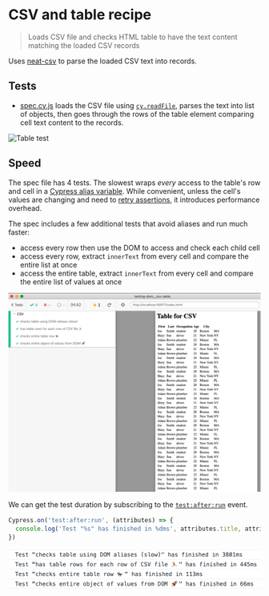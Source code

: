 # CSV and table recipe

> Loads CSV file and checks HTML table to have the text content matching the loaded CSV records

Uses [neat-csv](https://github.com/sindresorhus/neat-csv) to parse the loaded CSV text into records.

## Tests

- [spec.cy.js](cypress/e2e/spec.cy.js) loads the CSV file using [`cy.readFile`](https://on.cypress.io/readfile), parses the text into list of objects, then goes through the rows of the table element comparing cell text content to the records.

![Table test](images/rows.png)

## Speed

The spec file has 4 tests. The slowest wraps _every_ access to the table's row and cell in a [Cypress alias variable](https://on.cypress.io/variables-and-aliases). While convenient, unless the cell's values are changing and need to [retry assertions](https://on.cypress.io/retry-ability), it introduces performance overhead.

The spec includes a few additional tests that avoid aliases and run much faster:

- access every row then use the DOM to access and check each child cell
- access every row, extract `innerText` from every cell and compare the entire list at once
- access the entire table, extract `innerText` from every cell and compare the entire list of values at once

![All tests](images/all-tests.png)

We can get the test duration by subscribing to the [`test:after:run`](https://on.cypress.io/catalog-of-events#Cypress-Events) event.

```js
Cypress.on('test:after:run', (attributes) => {
  console.log('Test "%s" has finished in %dms', attributes.title, attributes.duration)
})
```

![Test durations](images/timings.png)
